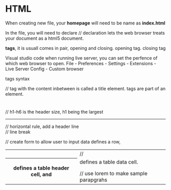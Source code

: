 # HTML

When creating new file, your **homepage** will need to be name as **index.html**

In the file, you will need to declare <!doctype html> //  <!doctype html> declaration lets the web browser treats your document as a html5 document.

**tags**, it is usuall comes in pair, opening and closing. <html> opening tag. </html> closing tag

Visual studio code
when running live server, you can set the perfence of which web browser to open. File - Preferences - Settings - Extensions - Live Server Config - Custom browser

tags syntax
<html></html>
<head></head>
<title></title> // <title>Content</title> tag with the content inbetween is called a title element. tags are part of an element.
<body></body>
<h1></h1> // h1-h6 is the header size, h1 being the largest
<hr> // horizontal rule, add a header line
<br> // line break
<form></form> // create form to allow user to input data
<table><tr><th><td> // <tr> defines a row, <th> defines a table header cell, and <td> defines a table data cell.
<p></p> // use lorem to make sample parapgrahs

<!--This command is for comments-->


